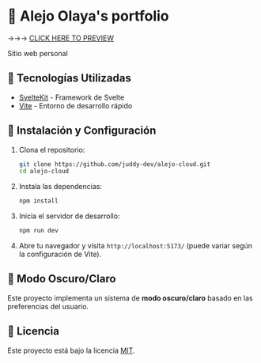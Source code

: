 # 📌 Alejo Olaya's portfolio

→→→ [CLICK HERE TO PREVIEW](https://juddy-dev.github.io/alejo-cloud/)

Sitio web personal

## 🚀 Tecnologías Utilizadas

- [SvelteKit](https://kit.svelte.dev/) - Framework de Svelte
- [Vite](https://vitejs.dev/) - Entorno de desarrollo rápido

## 📂 Instalación y Configuración

1. Clona el repositorio:
   ```sh
   git clone https://github.com/juddy-dev/alejo-cloud.git
   cd alejo-cloud
   ```

2. Instala las dependencias:
   ```sh
   npm install
   ```

3. Inicia el servidor de desarrollo:
   ```sh
   npm run dev
   ```

4. Abre tu navegador y visita `http://localhost:5173/` (puede variar según la configuración de Vite).

## 🎨 Modo Oscuro/Claro

Este proyecto implementa un sistema de **modo oscuro/claro** basado en las preferencias del usuario.

## 📜 Licencia

Este proyecto está bajo la licencia [MIT](LICENSE).